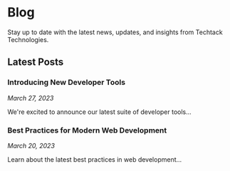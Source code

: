 # Blog

Stay up to date with the latest news, updates, and insights from Techtack Technologies.

## Latest Posts

### Introducing New Developer Tools
*March 27, 2023*

We're excited to announce our latest suite of developer tools...

### Best Practices for Modern Web Development
*March 20, 2023*

Learn about the latest best practices in web development...